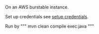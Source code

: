 On an AWS burstable instance.

Set up credentials see [setup credentials](https://docs.aws.amazon.com/toolkit-for-eclipse/v1/user-guide/setup-credentials.html).

Run by
"""
mvn clean compile exec:java
"""
